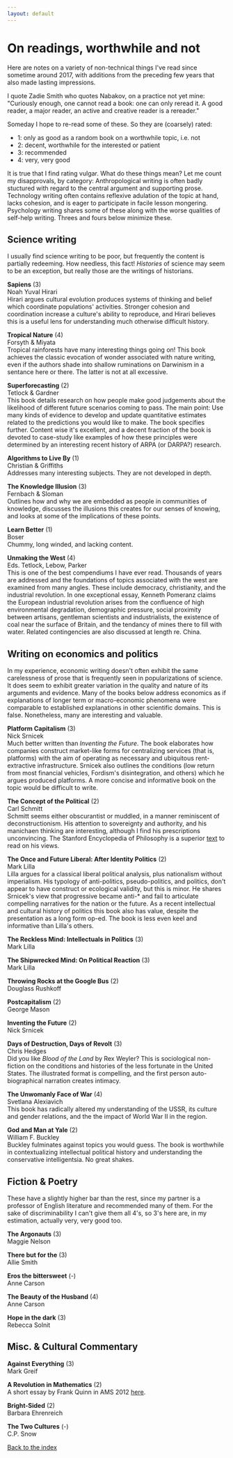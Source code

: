 ```yaml
---
layout: default
---
```

# On readings, worthwhile and not #
Here are notes on a variety of non-technical things I've read since sometime around 2017, with additions from the preceding few years that also made lasting impressions.

I quote Zadie Smith who quotes Nabakov, on a practice not yet mine: "Curiously enough, one cannot read a book: one can only reread it. A good reader, a major reader, an active and creative reader is a rereader."

Someday I hope to re-read some of these. So they are (coarsely) rated:

 - 1: only as good as a random book on a worthwhile topic, i.e. not
 - 2: decent, worthwhile for the interested or patient
 - 3: recommended
 - 4: very, very good

 It is true that I find rating vulgar. What do these things mean? Let me count my disapprovals, by category: Anthropological writing is often badly stuctured with regard to the central argument and supporting prose. Technology writing often contains reflexive adulation of the topic at hand, lacks cohesion, and is eager to participate in facile lesson mongering. Psychology writing shares some of these along with the worse qualities of self-help writing. Threes and fours below minimize these.

## Science writing ##
I usually find science writing to be poor, but frequently the content is partially redeeming. How needless, this fact! *Histories* of science may seem to be an exception, but really those are the writings of historians.

**Sapiens** (3) <br/>
Noah Yuval Hirari <br/>
Hirari argues cultural evolution produces systems of thinking and belief which coordinate populations' activities. Stronger cohesion and coordination increase a culture's ability to reproduce, and Hirari believes this is a useful lens for understanding much otherwise difficult history.

**Tropical Nature** (4) <br/>
Forsyth & Miyata <br/>
Tropical rainforests have many interesting things going on! This book achieves the classic evocation of wonder associated with nature writing, even if the authors shade into shallow ruminations on Darwinism in a sentance here or there. The latter is not at all excessive.

**Superforecasting** (2) <br/>
Tetlock & Gardner <br/>
This book details research on how people make good judgements about the likelihood of different future scenarios coming to pass. The main point: Use many kinds of evidence to develop and update quantitative estimates related to the predictions you would like to make. The book specifies further. Content wise it's excellent, and a decent fraction of the book is devoted to case-study like examples of how these principles were determined by an interesting recent history of ARPA (or DARPA?) research.

**Algorithms to Live By** (1) <br/>
Christian & Griffiths <br/>
Addresses many interesting subjects. They are not developed in depth.

**The Knowledge Illusion** (3) <br/>
Fernbach & Sloman <br/>
Outlines how and why we are embedded as people in communities of knowledge, discusses the illusions this creates for our senses of knowing, and looks at some of the implications of these points.

**Learn Better** (1) <br/>
Boser <br/>
Chummy, long winded, and lacking content.

**Unmaking the West** (4) <br/>
Eds. Tetlock, Lebow, Parker <br/>
This is one of the best compendiums I have ever read. Thousands of years are addressed and the foundations of topics associated with the west are examined from many angles. These include democracy, christianity, and the industrial revolution. In one exceptional essay, Kenneth Pomeranz claims the European industrial revolution arises from the confluence of high environmental degradation, demographic pressure, social proximity between artisans, gentleman scientists and industrialists, the existence of coal near the surface of Britain, and the tendancy of mines there to fill with water. Related contingencies are also discussed at length re. China.<br/>

## Writing on economics and politics ##
In my experience, economic writing doesn't often exhibit the same carelessness of prose that is frequently seen in popularizations of science. It does seem to exhibit greater variation in the quality and nature of its arguments and evidence. Many of the books below address economics as if explanations of longer term or macro-economic phenomena were comparable to established explanations in other scientific domains. This is false. Nonetheless, many are interesting and valuable.

**Platform Capitalism** (3)<br/>
Nick Srnicek <br/>
Much better written than *Inventing the Future*. The book elaborates how companies construct market-like forms for centralizing services (that is, platforms) with the aim of operating as necessary and ubiquitous rent-extractive infrastructure. Srnicek also outlines the conditions (low return from most financial vehicles, Fordism's disintegration, and others) which he argues produced platforms. A more concise and informative book on the topic would be difficult to write.

**The Concept of the Political** (2) <br/>
Carl Schmitt <br/>
Schmitt seems either obscurantist or muddled, in a manner reminiscent of deconstructionism. His attention to sovereignty and authority, and his manichaen thinking are interesting, although I find his prescriptions unconvincing. The Stanford Encyclopedia of Philosophy is a superior [text](https://plato.stanford.edu/entries/schmitt/#ConPolCriLib) to read on his views.

**The Once and Future Liberal: After Identity Politics** (2)<br/>
Mark Lilla <br/>
Lilla argues for a classical liberal political analysis, plus nationalism without imperialism. His typology of anti-politics, pseudo-politics, and politics, don't appear to have construct or ecological validity, but this is minor. He shares Srnicek's view that progressive became anti-* and fail to articulate compelling narratives for the nation or the future. As a recent intellectual and cultural history of politics this book also has value, despite the presentation as a long form op-ed. The book is less even keel and informative than Lilla's others.

**The Reckless Mind: Intellectuals in Politics** (3) <br/>
Mark Lilla <br/>

**The Shipwrecked Mind: On Political Reaction** (3) <br/>
Mark Lilla

**Throwing Rocks at the Google Bus** (2)<br/>
Douglass Rushkoff

**Postcapitalism** (2) <br/>
George Mason <br/>

**Inventing the Future** (2)<br/>
Nick Srnicek <br/>

**Days of Destruction, Days of Revolt** (3)<br/>
Chris Hedges <br/>
Did you like *Blood of the Land* by Rex Weyler? This is sociological non-fiction on the conditions and histories of the less fortunate in the United States. The illustrated format is compelling, and the first person auto-biographical narration creates intimacy.

**The Unwomanly Face of War** (4) <br/>
Svetlana Alexiavich <br/>
This book has radically altered my understanding of the USSR, its culture and gender relations, and the the impact of World War II in the region.

**God and Man at Yale** (2) <br/>
William F. Buckley <br/>
Buckley fulminates against topics you would guess. The book is worthwhile in contextualizing intellectual political history and understanding the conservative intelligentsia. No great shakes.

## Fiction & Poetry ##
These have a slightly higher bar than the rest, since my partner is a professor of English literature and recommended many of them. For the sake of discriminability I can't give them all 4's, so 3's here are, in my estimation, actually very, very good too.

**The Argonauts** (3)<br/>
Maggie Nelson<br/>

**There but for the** (3)<br/>
Allie Smith<br/>

**Eros the bittersweet** (-)<br/>
Anne Carson<br/>

**The Beauty of the Husband** (4)<br/>
Anne Carson<br/>

**Hope in the dark** (3)<br/>
Rebecca Solnit<br/>

## Misc. & Cultural Commentary ##
**Against Everything** (3)<br/>
Mark Greif<br/>

**A Revolution in Mathematics** (2)<br/>
A short essay by Frank Quinn in AMS 2012 [here](http://www.personal.psu.edu/cpc16/Quinn-Revolution.pdf).

**Bright-Sided** (2)<br/>
Barbara Ehrenreich<br/>

**The Two Cultures** (-)<br/>
C.P. Snow <br/>

[Back to the index](../index)
